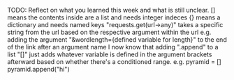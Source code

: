 TODO: Reflect on what you learned this week and what is still unclear.
[] means the contents inside are a list and needs integer indeces
{} means a dictionary and needs named keys
"requests.get(url->any)" takes a specific string from the url based on the respective argument within the url
e.g. adding the argument "&wordlength={defined variable for length}" to the end of the link after an argument name
I now know that adding ".append" to a list "[]" just adds whatever variable is defined in the argument brackets afterward based on whether there's a conditioned range.
e.g.
pyramid = []
pyramid.append("hi")
